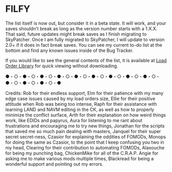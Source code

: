 # FILFY
The list itself is now out, but consider it in a beta state. It will work, and your saves shouldn't break as long as the version number starts with a 1.X.X. That said, future updates might break saves as I finish migrating to SkyPatcher. Once I am fully migrated to SkyPatcher, I will update to version 2.0+ if it does in fact break saves. You can see my current to-do list at the bottom and find any known issues inside of the Bug Tracker.

If you would like to see the general contents of the list, it is available at [Load Order Library](https://loadorderlibrary.com/lists/filfy-fantastically-integrated-load-order-for-you) for quick viewing without downloading.

●・○・●・○・●・○・●・○・●・○・●・○・●・○・●・○・●・○・●・○・●・○・●・○・●

Credits:
Rob for their endless support,
Elm for their patience with my many edge case issues caused by my load orders size,
Ellie for their positive attitude when Rob was being too intense,
Raph for their assistance with learning LAND and NAVM editing in the CK, as well as how to properly minimize the conflict surface,
Arth for their explanation on how weird things work, like EDIDs and papyrus,
Aura for listening to me rant about frustrations and encouraging me to try new things,
Jonathan for the scripts that saved me so much pain dealing with masters,
Janquel for their super secret secret-ness,
Czasior for explaining the oddities of FOMODs,
Monops for doing the same as Czasior, to the point that I keep confusing you two in my head,
Clearing for their contribution to automating FOMODs,
Alaxouche for being my punching bag,
ChickenMike for all of the C.R.A.P.﻿
Angie ﻿for asking me to make various mods multiple times,
Blackread﻿ for being a wonderful support and pointing out my errors.
